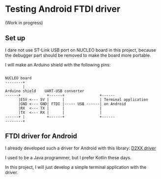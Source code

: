 # Testing Android FTDI driver

(Work in progress)

## Set up

I dare not use ST-Link USB port on NUCLEO board in this project, because the debugger part should be removed to make the board more portable.

I will make an Arduino shield with the following pins:

```

NUCLEO board
--------+
        |
Arduino shield    UART-USB converter
------+            +------+                +------
      |E5V <--- 5V |      |                | Terminal application
      |GND <--- GND| FTDI |----- USB ------| on Android
      |RX  <--- TX |      |                |
      |TX  <--- RX |      |                |
------+ |          +------+                +------
--------+
```

## FTDI driver for Android

I already developed such a driver for Android with this library: [D2XX driver](https://www.ftdichip.com/Android.htm)

I used to be a Java programmer, but I prefer Kotlin these days.

In this project, I will just develop a simple terminal application with the driver.

